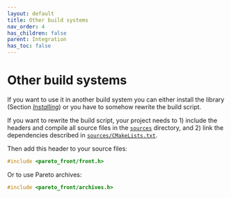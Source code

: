 ```yaml
---
layout: default
title: Other build systems
nav_order: 4
has_children: false
parent: Integration
has_toc: false
---
```

# Other build systems

If you want to use it in another build system you can either install the library (Section [*Installing*](#installing)) or you have to somehow rewrite the build script.

If you want to rewrite the build script, your project needs to 1) include the headers and compile all source files in the [`sources`](https://github.com/alandefreitas/pareto-front/blob/master/sources) directory, and 2) link the dependencies described in [`sources/CMakeLists.txt`](https://github.com/alandefreitas/pareto-front/blob/master/sources/CMakeLists.txt).

Then add this header to your source files:

```cpp
#include <pareto_front/front.h>
```

Or to use Pareto archives:

```cpp
#include <pareto_front/archives.h>
```





<!-- Generated with mdsplit: https://github.com/alandefreitas/mdsplit -->
